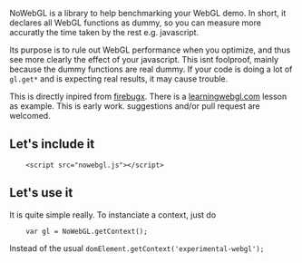 NoWebGL is a library to help benchmarking your WebGL demo.
In short, it declares all WebGL functions as dummy,
so you can measure more accuratly the time taken by the rest e.g. javascript.

Its purpose is to rule out WebGL performance when you optimize, and thus
see more clearly the effect of your javascript.
This isnt foolproof, mainly because the dummy functions are real dummy.
If your code is doing a lot of ```gl.get*``` and is expecting real results, it may cause trouble.

This is directly inpired from [firebugx](http://code.google.com/p/fbug/source/browse/branches/firebug1.2/lite/firebugx.js).
There is a [learningwebgl.com](http://learningwebgl.com/blog/?p=28) lesson as example.
This is early work. suggestions and/or pull request are welcomed.

## Let's include it

```
    <script src="nowebgl.js"></script>
```

## Let's use it

It is quite simple really. To instanciate a context, just do 

```
    var gl = NoWebGL.getContext();
```

Instead of the usual ```domElement.getContext('experimental-webgl');```

